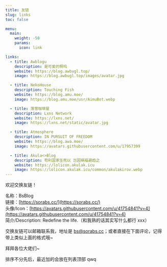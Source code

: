 ```yaml
---
title: 友链
slug: links
toc: false

menu:
  main:
    weight: -50
    params:
      icon: link

links:
  - title: Awblogu
    description: 是可爱的啊呜
    website: https://blog.awbugl.top/
    image: https://blog.awbugl.top/images/avatar.jpg

  - title: NekoHouse
    description: Touching Fish
    website: https://blog.amu.moe/
    image: https://blog.amu.moe/usr/AimuBot.webp

  - title: 落雪咖啡屋
    description: Lxns Network
    website: https://lxns.net/
    image: https://lxns.net/static/avatar.jpg

  - title: Atmosphere
    description: IN PURSUIT OF FREEDOM
    website: https://blog.awa.moe/
    image: https://avatars.githubusercontent.com/u/17957399

  - title: Akula<>Blog
    description: 苟利国家生死以 岂因祸福避趋之
    website: https://lolicon.akulak.icu
    image: https://lolicon.akulak.icu/common/akulakirov.webp
---
```


欢迎交换友链！

名称：BsBlog  
链接：[https://sorabs.cc/](https://sorabs.cc/)  
头像/Icon：[https://avatars.githubusercontent.com/u/41754841?v=4](https://avatars.githubusercontent.com/u/41754841?v=4)  
简介/Description: Redefine the life.（和我熟的话其实写什么都行 xxx）

交换友链可以邮箱联系我，地址是 [bs@sorabs.cc](mailto:bs@sorabs.cc)；或者直接在下面评论，记得带上类似上面的格式哦~

拜拜各位大佬们~

排序不分先后，最近加的会放在列表顶部 qwq
